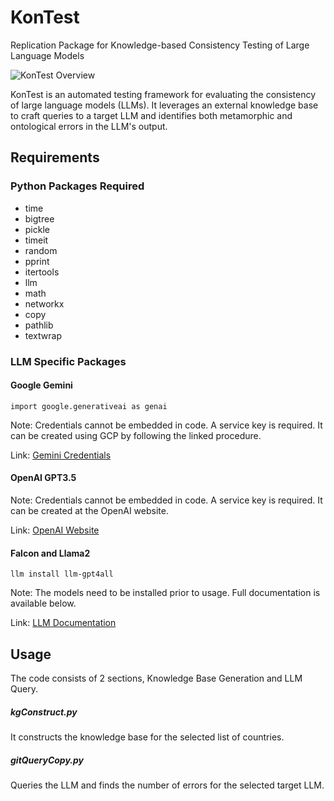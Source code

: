 # KonTest
Replication Package for Knowledge-based Consistency Testing of Large Language Models

![KonTest Overview](overview-approach.jpg)

KonTest is an automated testing framework for evaluating the consistency of large language models (LLMs). It leverages an external knowledge base to craft queries to a target LLM and identifies both metamorphic and ontological errors in the LLM's output.

## Requirements

### Python Packages Required

* time
* bigtree
* pickle
* timeit
* random
* pprint
* itertools
* llm
* math
* networkx
* copy
* pathlib
* textwrap

### LLM Specific Packages

#### Google Gemini

```
import google.generativeai as genai
```

Note: Credentials cannot be embedded in code. A service key is required.
It can be created using GCP by following the linked procedure.

Link: [Gemini Credentials](https://aistudio.google.com/app/apikey)

#### OpenAI GPT3.5


Note: Credentials cannot be embedded in code. A service key is required.
It can be created at the OpenAI website.

Link: [OpenAI Website](https://openai.com/)

#### Falcon and Llama2

```
llm install llm-gpt4all
```

Note: The models need to be installed prior to usage. Full documentation is available below.

Link: [LLM Documentation](https://llm.datasette.io/en/stable/other-models.html)


## Usage

The code consists of 2 sections, Knowledge Base Generation and LLM Query.

##### kgConstruct.py

It constructs the knowledge base for the selected list of countries.

##### gitQueryCopy.py

Queries the LLM and finds the number of errors for the selected target LLM.
